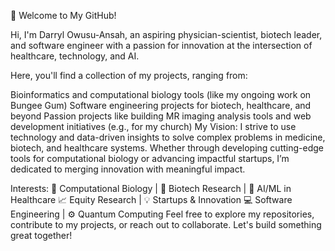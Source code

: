 👋 Welcome to My GitHub!

Hi, I'm Darryl Owusu-Ansah, an aspiring physician-scientist, biotech leader, and software engineer with a passion for innovation at the intersection of healthcare, technology, and AI.

Here, you'll find a collection of my projects, ranging from:

Bioinformatics and computational biology tools (like my ongoing work on Bungee Gum)
Software engineering projects for biotech, healthcare, and beyond
Passion projects like building MR imaging analysis tools and web development initiatives (e.g., for my church)
My Vision:
I strive to use technology and data-driven insights to solve complex problems in medicine, biotech, and healthcare systems. Whether through developing cutting-edge tools for computational biology or advancing impactful startups, I’m dedicated to merging innovation with meaningful impact.

Interests:
🧬 Computational Biology | 🔬 Biotech Research | 🤖 AI/ML in Healthcare
📈 Equity Research | 💡 Startups & Innovation
💻 Software Engineering | ⚙️ Quantum Computing
Feel free to explore my repositories, contribute to my projects, or reach out to collaborate. Let's build something great together!
